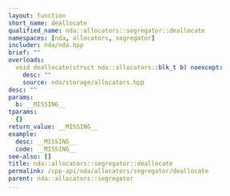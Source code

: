 ```yaml
---
layout: function
short_name: deallocate
qualified_name: nda::allocators::segregator::deallocate
namespaces: [nda, allocators, segregator]
includer: nda/nda.hpp
brief: ""
overloads:
  void deallocate(struct nda::allocators::blk_t b) noexcept:
    desc: ""
    source: nda/storage/allocators.hpp
desc: ""
params:
  b: __MISSING__
tparams:
  {}
return_value: __MISSING__
example:
  desc: __MISSING__
  code: __MISSING__
see-also: []
title: nda::allocators::segregator::deallocate
permalink: /cpp-api/nda/allocators/segregator/deallocate
parent: nda::allocators::segregator
...
```


